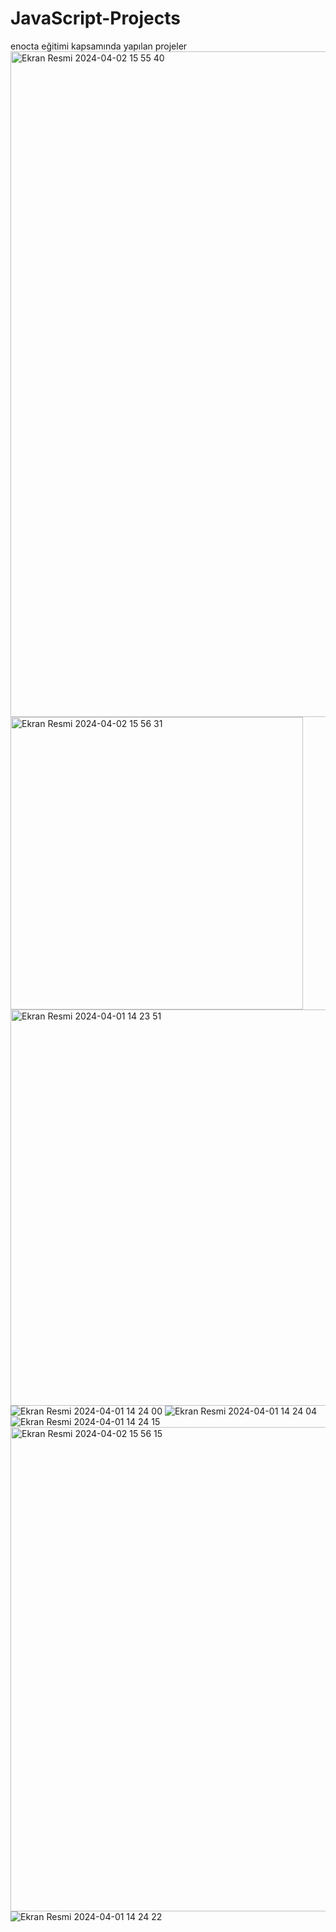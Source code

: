 # JavaScript-Projects
enocta eğitimi kapsamında yapılan projeler
<img width="1065" alt="Ekran Resmi 2024-04-02 15 55 40" src="https://github.com/zeynepkicikoglu/JavaScript-Projects/assets/91759024/e307dd66-f5b8-4867-bdbb-babe52cdf2b3">
<img width="468" alt="Ekran Resmi 2024-04-02 15 56 31" src="https://github.com/zeynepkicikoglu/JavaScript-Projects/assets/91759024/ac68713b-8751-4d25-91c6-f439a52366ec">
<img width="634" alt="Ekran Resmi 2024-04-01 14 23 51" src="https://github.com/zeynepkicikoglu/JavaScript-Projects/assets/91759024/d7e13102-1721-426a-9ef4-21ca0bbc73a6">
![Ekran Resmi 2024-04-01 14 24 00](https://github.com/zeynepkicikoglu/JavaScript-Projects/assets/91759024/94749cee-f96b-4c01-a0a9-7af1411d0955)
![Ekran Resmi 2024-04-01 14 24 04](https://github.com/zeynepkicikoglu/JavaScript-Projects/assets/91759024/ee7f948f-800f-4af4-a040-b6800b475f66)
![Ekran Resmi 2024-04-01 14 24 15](https://github.com/zeynepkicikoglu/JavaScript-Projects/assets/91759024/3bef065f-95f0-485e-b7c1-46f3be367e7e)
<img width="775" alt="Ekran Resmi 2024-04-02 15 56 15" src="https://github.com/zeynepkicikoglu/JavaScript-Projects/assets/91759024/9e3cbcbc-bfeb-4e52-be24-0ca9f23ae387">
![Ekran Resmi 2024-04-01 14 24 22](https://github.com/zeynepkicikoglu/JavaScript-Projects/assets/91759024/c1660dbe-b3ed-4b77-bf05-ca07aab9fefe)

